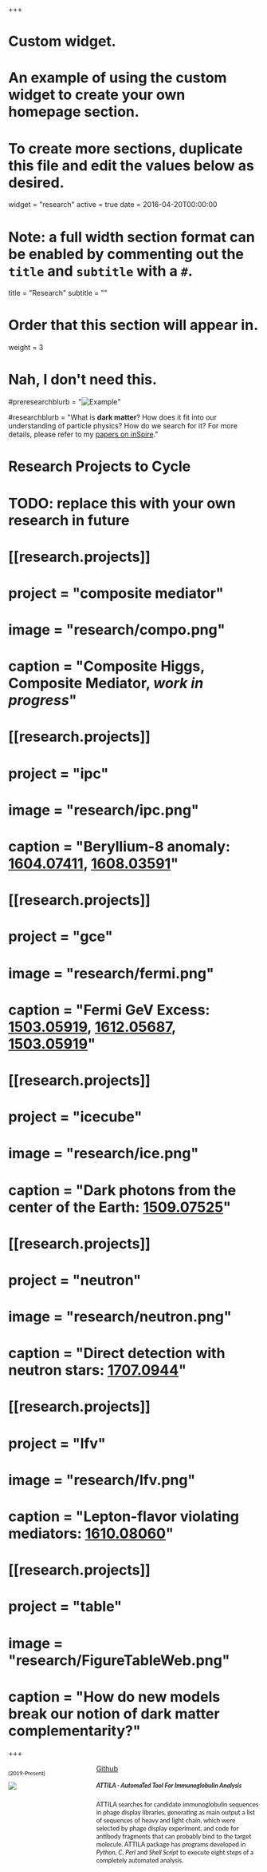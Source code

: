 +++
# Custom widget.
# An example of using the custom widget to create your own homepage section.
# To create more sections, duplicate this file and edit the values below as desired.
widget = "research"
active = true
date = 2016-04-20T00:00:00

# Note: a full width section format can be enabled by commenting out the `title` and `subtitle` with a `#`.
title = "Research"
subtitle = ""

# Order that this section will appear in.
weight = 3

# Nah, I don't need this.
#preresearchblurb = "![Example](img/research/attila_cover.jpg)"

#researchblurb = "What is **dark matter**? How does it fit into our understanding of particle physics? How do we search for it? For more details, please refer to my [papers on inSpire](http://inspirehep.net/author/profile/P.Tanedo.1)."



# Research Projects to Cycle

 # TODO: replace this with your own research in future
# [[research.projects]]
#   project = "composite mediator"
#   image = "research/compo.png"
#   caption = "Composite Higgs, Composite Mediator, *work in progress*"

# [[research.projects]]
#   project = "ipc"
#   image = "research/ipc.png"
#   caption = "Beryllium-8 anomaly: [1604.07411](https://arxiv.org/abs/1604.07411), [1608.03591](https://arxiv.org/abs/1608.03591)"

# [[research.projects]]
#   project = "gce"
#   image = "research/fermi.png"
#   caption = "Fermi GeV Excess: [1503.05919](https://arxiv.org/abs/1503.05919), [1612.05687](https://arxiv.org/abs/1612.05687), [1503.05919](https://arxiv.org/abs/1503.05919)"

# [[research.projects]]
#   project = "icecube"
#   image = "research/ice.png"
#   caption = "Dark photons from the center of the Earth: [1509.07525](https://arxiv.org/abs/1509.07525)"

# [[research.projects]]
#   project = "neutron"
#   image = "research/neutron.png"
#   caption = "Direct detection with neutron stars: [1707.0944](https://arxiv.org/abs/1707.09442)"

# [[research.projects]]
#   project = "lfv"
#   image = "research/lfv.png"
#   caption = "Lepton-flavor violating mediators: [1610.08060](https://arxiv.org/abs/1610.08060)"

# [[research.projects]]
#   project = "table"
#   image = "research/FigureTableWeb.png"
#   caption = "How do new models break our notion of dark matter complementarity?"



+++
<!-- <span>
<p style="font-family:Lato; font-size: .7rem;">(2019-Present) &emsp; [Github](https://github.com/Cardosaum/attila)</p>
<div class="attila_main">
  <div class="attila_img" style="width: 30%; float:left">
    <img src="img/research/attila_cover.jpg" width="256" height="256">
  </div>

  <div class="attila_text" style="width: 65%; float: right">
    <textbox>
      <h5 style="font-family:Lato; font-size: .8rem;">ATTILA - AutomaTed Tool For Immunoglobulin Analysis</h5>
      <p style="font-family:Lato; font-size: .8rem;"> ATTILA searches for candidate immunoglobulin sequences in phage display libraries, generating as main output a list of sequences of heavy and light chain, which were selected by phage display experiment, and code for antibody fragments that can probably bind to the target molecule. ATTILA package has programs developed in <i>Python</i>, <i>C</i>, <i>Perl</i> and <i>Shell Script</i> to execute eight steps of a completely automated analysis. </p>
    </textbox>
  </div>
</div>
</span>
<br />
<br />
<br />
<br />
<br />
<br /> -->
<style type="text/css">
#wrap {
   width:100%;
   margin:0 auto;
}
#left_col {
   float:left;
   width:30%;
}
#right_col {
   float:right;
   width:65%;
}
</style>

<div id="wrap">
    <div id="left_col">
      <p style="font-family:Lato; font-size: .7rem;">(2019-Present) &emsp;</p>
      <img src="img/research/attila_cover.jpg">
    </div>
    <div id="right_col">
      <a href="https://github.com/Cardosaum/attila">Github</a>
      <h5 style="font-family:Lato; font-size: .8rem;">ATTILA - AutomaTed Tool For Immunoglobulin Analysis</h5>
      <p style="font-family:Lato; font-size: .8rem;"> ATTILA searches for candidate immunoglobulin sequences in phage display libraries, generating as main output a list of sequences of heavy and light chain, which were selected by phage display experiment, and code for antibody fragments that can probably bind to the target molecule. ATTILA package has programs developed in <i>Python</i>, <i>C</i>, <i>Perl</i> and <i>Shell Script</i> to execute eight steps of a completely automated analysis. </p>
    </div>

</div>

<!-- # TODO: put some sample graphs in this section -->
  <!-- Import Vega 5 & Vega-Lite 3 (does not have to be from CDN) -->
<!-- <script src="https://cdn.jsdelivr.net/npm/vega@5"></script>
<script src="https://cdn.jsdelivr.net/npm/vega-lite@3"></script> -->
  <!-- Import vega-embed -->
<!-- <script src="https://cdn.jsdelivr.net/npm/vega-embed@4"></script> -->

<!-- <div id="vis"></div> -->

<!-- <script type="text/javascript">
  var spec = "https://raw.githubusercontent.com/vega/vega/master/docs/examples/bar-chart.vg.json";
  vegaEmbed('#vis', spec).then(function(result) {
    // Access the Vega view instance (https://vega.github.io/vega/docs/api/view/) as result.view
  }).catch(console.error);
</script> -->




<!-- ## Current Research Foci -->
<!--
A goal of dark matter phenomenology is to translate the results of experimental searches into numerical values of our theories of new physics.  My primary interest is to develop novel theories of dark matter that can push beyond the limits of our present phenomenological lamp post with unique experimental opportunities. -->

<!-- ![Example](img/research/FigureTableWeb.png) -->
